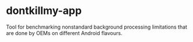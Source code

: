 # dontkillmy-app
Tool for benchmarking nonstandard background processing limitations that are done by OEMs on different Android flavours.
